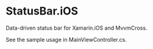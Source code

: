 StatusBar.iOS
=============

Data-driven status bar for Xamarin.iOS and MvvmCross.

See the sample usage in MainViewController.cs.
